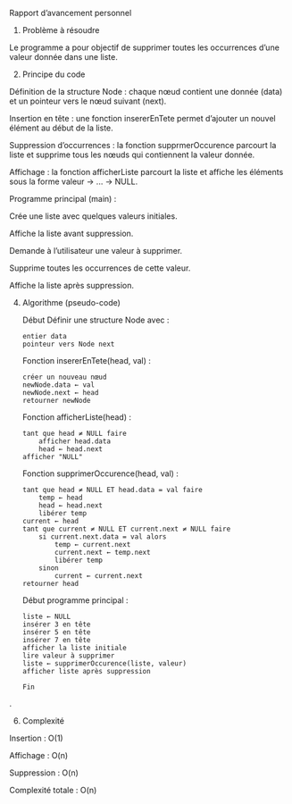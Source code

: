 Rapport d’avancement personnel
1. Problème à résoudre

Le programme a pour objectif de supprimer toutes les occurrences d’une valeur donnée dans une liste.
 
2. Principe du code

Définition de la structure Node : chaque nœud contient une donnée (data) et un pointeur vers le nœud suivant (next).

Insertion en tête : une fonction insererEnTete permet d’ajouter un nouvel élément au début de la liste.

Suppression d’occurrences : la fonction supprmerOccurence parcourt la liste et supprime tous les nœuds qui contiennent la valeur donnée.

Affichage : la fonction afficherListe parcourt la liste et affiche les éléments sous la forme valeur -> ... -> NULL.

Programme principal (main) :

Crée une liste avec quelques valeurs initiales.

Affiche la liste avant suppression.

Demande à l’utilisateur une valeur à supprimer.

Supprime toutes les occurrences de cette valeur.

Affiche la liste après suppression.


4. Algorithme (pseudo-code)

    Début
   Définir une structure Node avec :

       entier data
       pointeur vers Node next

   Fonction insererEnTete(head, val) :

       créer un nouveau nœud
       newNode.data ← val
       newNode.next ← head
       retourner newNode

   Fonction afficherListe(head) :

       tant que head ≠ NULL faire
           afficher head.data
           head ← head.next
       afficher "NULL"

   Fonction supprimerOccurence(head, val) :

       tant que head ≠ NULL ET head.data = val faire
           temp ← head
           head ← head.next
           libérer temp
       current ← head
       tant que current ≠ NULL ET current.next ≠ NULL faire
           si current.next.data = val alors
               temp ← current.next
               current.next ← temp.next
               libérer temp
           sinon
               current ← current.next
       retourner head

   Début programme principal :

       liste ← NULL
       insérer 3 en tête
       insérer 5 en tête
       insérer 7 en tête
       afficher la liste initiale
       lire valeur à supprimer
       liste ← supprimerOccurence(liste, valeur)
       afficher liste après suppression

       Fin
.

6. Complexité

Insertion : O(1)

Affichage : O(n)

Suppression : O(n)

Complexité totale : O(n)
 


